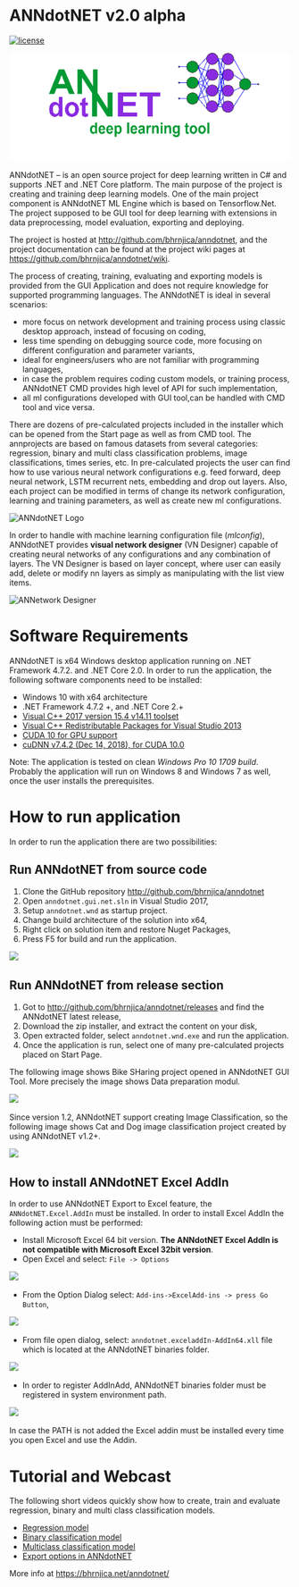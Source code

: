 # ANNdotNET v2.0 alpha
[![license](https://img.shields.io/github/license/mashape/apistatus.svg?maxAge=2592000)](https://github.com/bhrnjica/anndotnet/blob/master/LICENSE.md)

![ANNdotNET Logo](./docs/images/annLogo_start2.png)

ANNdotNET –  is an open source project for deep learning written in C# and supports .NET and .NET Core platform. The main purpose of the project is creating and training deep learning models. One of the main project component is ANNdotNET ML Engine which is based on Tensorflow.Net. The project supposed to be GUI tool for deep learning with extensions in data preprocessing, model evaluation, exporting and deploying. 
 
The project is hosted at http://github.com/bhrnjica/anndotnet, and the project documentation can be found at the project wiki pages at https://github.com/bhrnjica/anndotnet/wiki.  

The process of creating, training, evaluating and exporting models is provided from the GUI Application
 and does not require knowledge for supported programming languages. The ANNdotNET is ideal in several scenarios:

- more focus on network development and training process using classic desktop approach, instead of focusing on coding, 
- less time spending on debugging source code, more focusing on different configuration and parameter variants,
- ideal for engineers/users who are not familiar with programming languages, 
- in case the problem requires coding custom models, or training process, ANNdotNET CMD provides high level of API for such implementation,
- all ml configurations developed with GUI tool,can be handled with CMD tool and vice versa.  

There are dozens of pre-calculated projects included in the installer which can be opened from the Start page as well as from CMD tool. The annprojects are
 based on famous datasets from several categories: regression, binary and multi class classification problems, image classifications, times series, etc.
In pre-calculated projects the user can find how to use various neural network configurations e.g. feed forward,
 deep neural network, LSTM recurrent nets, embedding and drop out layers. Also, each project can be modified
 in terms of change its network configuration, learning and training parameters, as well as create new ml configurations.


![ANNdotNET Logo](./docs/images/anndotnet_startwnd.png)


In order to handle with machine learning configuration file (*mlconfig*), ANNdotNET provides **visual network designer** (VN Designer) capable of creating neural networks of any
 configurations and any combination of layers. The VN Designer is based on layer concept, where user can easily add, delete or modify nn layers as simply as manipulating with the list view items.


![ANNetwork Designer](./docs/images/annetwork_designer.png)     


# Software Requirements
ANNdotNET is x64 Windows desktop application running on .NET Framework 4.7.2. and .NET Core 2.0. In order to run the application, the following software components need to be installed:

* Windows 10 with x64 architecture
* .NET Framework 4.7.2 +, and .NET Core 2.+
* [Visual C++ 2017 version 15.4 v14.11 toolset](https://aka.ms/vs/15/release/vc_redist.x64.exe)
* [Visual C++ Redistributable Packages for Visual Studio 2013](https://www.microsoft.com/en-us/download/details.aspx?id=40784)
* [CUDA 10 for GPU support](https://developer.nvidia.com/cuda-10.0-download-archive)
* [cuDNN v7.4.2 (Dec 14, 2018), for CUDA 10.0](https://developer.nvidia.com/rdp/cudnn-archive)

Note: The application is tested on clean *Windows Pro 10 1709 build*. Probably the application will run on Windows 8 and Windows 7 as well, once the user installs the prerequisites.

# How to run application
In order to run the application there are two possibilities:

## Run ANNdotNET from source code
1. Clone the GitHub repository http://github.com/bhrnjica/anndotnet 
2. Open `anndotnet.gui.net.sln` in Visual Studio 2017,
3. Setup `anndotnet.wnd` as startup project.
3. Change build architecture of the solution into x64,
4. Right click on solution item and restore Nuget Packages, 
4. Press F5 for build and run the application.  

![](./docs/images/14684be79e3fc6460a7908db00e0b616.jpg)


## Run ANNdotNET from release section
1. Got to http://github.com/bhrnjica/anndotnet/releases and find the ANNdotNET latest release,
2. Download the zip installer, and extract the content on  your disk,
3. Open extracted folder, select `anndotnet.wnd.exe` and run the application.
4. Once the application is run, select one of many pre-calculated projects
    placed on Start Page.

The following image shows Bike SHaring project opened in ANNdotNET
GUI Tool. More precisely the image shows Data preparation modul. 

![](./docs/images/anndotnet_data_preparation1.png)

Since version 1.2, ANNdotNET support creating Image Classification, so the following image shows Cat and
 Dog image classification project created by using ANNdotNET v1.2+.

![](./docs/images/anndotnet_data_preparation2.png)

## How to install ANNdotNET Excel AddIn 

In order to use ANNdotNET Export to Excel feature, the `ANNdotNET.Excel.AddIn` must be installed. In order to install Excel AddIn the following action must be performed:
- Install Microsoft Excel 64 bit version. **The ANNdotNET Excel AddIn is not compatible with Microsoft Excel 32bit version**.
- Open Excel and select: `File -> Options`

![](./docs/images/anndotnet-exceladdin-img01.png)


- From the Option Dialog select: `Add-ins->ExcelAdd-ins -> press Go Button`,

![](./docs/images/anndotnet-exceladdin-img02.png)

- From file open dialog, select: `anndotnet.exceladdIn-AddIn64.xll` file which is located at the ANNdotNET binaries folder. 

![](./docs/images/anndotnet-exceladdin-img03.png)

- In order to register AddInAdd, ANNdotNET binaries folder must be registered in system environment path.

![](./docs/images/anndotnet-exceladdin-img04.png)

In case the PATH is not added the Excel addin must be installed every time you open Excel and use the Addin.

# Tutorial and Webcast
The following short videos quickly show how to create, train and evaluate regression, binary and multi class classification models.

* [ Regression model ](https://raw.githubusercontent.com/bhrnjica/anndotnet/master/Tutorials/anndotnetv1.mp4)
* [ Binary classification model ](https://raw.githubusercontent.com/bhrnjica/anndotnet/master/Tutorials/anndotnetv2.mp4)
* [ Multiclass classification model ](https://raw.githubusercontent.com/bhrnjica/anndotnet/master/Tutorials/anndotnetv3.mp4)
* [ Export options in ANNdotNET ](https://raw.githubusercontent.com/bhrnjica/anndotnet/master/Tutorials/export_options_in_anndotnet.mp4)

More info at https://bhrnjica.net/anndotnet/
